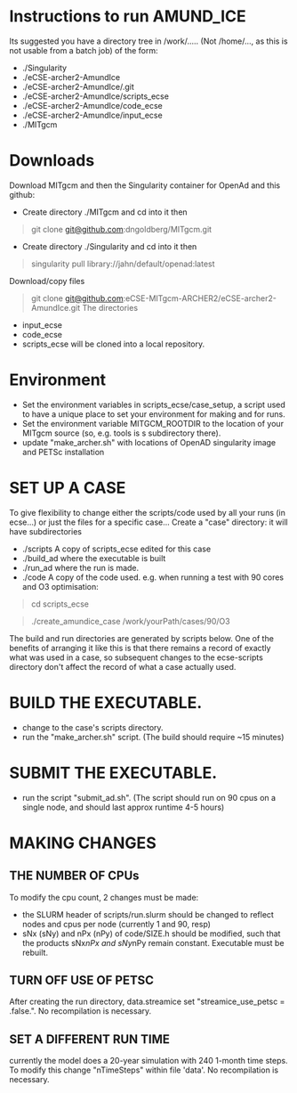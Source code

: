 # Instructions to run AMUND_ICE

Its suggested you have a directory tree in /work/..... (Not /home/..., as this is not usable from a batch job) of the form:
- ./Singularity
- ./eCSE-archer2-AmundIce
- ./eCSE-archer2-AmundIce/.git
- ./eCSE-archer2-AmundIce/scripts_ecse
- ./eCSE-archer2-AmundIce/code_ecse
- ./eCSE-archer2-AmundIce/input_ecse
- ./MITgcm


# Downloads
Download MITgcm and then the Singularity container for OpenAd and this github:
- Create directory ./MITgcm and cd into it then
>  git clone git@github.com:dngoldberg/MITgcm.git 
- Create directory ./Singularity and cd into it then
>  singularity pull library://jahn/default/openad:latest


 Download/copy files
> git clone git@github.com:eCSE-MITgcm-ARCHER2/eCSE-archer2-AmundIce.git
   The directories 
-    input_ecse
-    code_ecse
-    scripts_ecse
   will be cloned into a local repository.

# Environment
 - Set the environment variables in scripts_ecse/case_setup, a script used to have a unique place to set your environment for making and for runs.
 - Set the environment variable MITGCM_ROOTDIR to the location of your MITgcm source (so, e.g. tools is s subdirectory there).
 - update "make_archer.sh" with locations of OpenAD singularity image and PETSc installation

# SET UP A CASE
To give flexibility to change either the scripts/code used by all your runs (in ecse...) or just the  files for a  specific case...
Create a "case" directory: it will have subdirectories
- ./scripts  A copy of scripts_ecse edited for this case
- ./build_ad where the executable is built
- ./run_ad  where the run is made.
- ./code A copy of the code used.
e.g. when running a test with 90 cores and O3 optimisation: 

> cd scripts_ecse

> ./create_amundice_case  /work/yourPath/cases/90/O3 

The build and run directories are generated by scripts below.
One of the benefits of arranging it like this is that there remains a record of exactly what was used in a case, so subsequent changes to the ecse-scripts directory don't affect the record of what a case actually used.

# BUILD THE EXECUTABLE.

- change to the case's scripts directory.
- run the "make_archer.sh" script. (The build should require ~15 minutes)


# SUBMIT THE EXECUTABLE.

-  run the script "submit_ad.sh". (The script should run on 90 cpus on a single node, and should last approx runtime 4-5 hours)

# MAKING CHANGES
## THE NUMBER OF CPUs

To modify the cpu count, 2 changes must be made:
- the SLURM header of scripts/run.slurm should be changed to reflect nodes and cpus per node (currently 1 and 90, resp)
- sNx (sNy) and nPx (nPy) of code/SIZE.h should be modified, such that the products sNx*nPx and sNy*nPy remain constant. Executable must be rebuilt.

## TURN OFF USE OF PETSC
After creating the run directory, data.streamice set "streamice_use_petsc = .false.". No recompilation is necessary.

## SET A DIFFERENT RUN TIME

 currently the model does a 20-year simulation with 240 1-month time steps. To modify this change "nTimeSteps" within file 'data'. No recompilation is necessary. 

